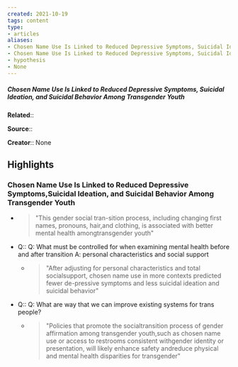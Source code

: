 ```yaml
---
created: 2021-10-19
tags: content
type: 
- articles
aliases:
- Chosen Name Use Is Linked to Reduced Depressive Symptoms, Suicidal Ideation, and Suicidal Behavior Among Transgender Youth
- Chosen Name Use Is Linked to Reduced Depressive Symptoms, Suicidal Ideation, and Suicidal Behavior Among Transgender Youth
- hypothesis
- None
---
```

##### Chosen Name Use Is Linked to Reduced Depressive Symptoms, Suicidal Ideation, and Suicidal Behavior Among Transgender Youth

**Related**:: 

**Source**:: 

**Creator**:: None

## Highlights
### Chosen Name Use Is Linked to Reduced Depressive Symptoms,Suicidal Ideation, and Suicidal Behavior Among Transgender Youth
- > "This gender social tran-sition process, including changing first names, pronouns, hair,and clothing, is associated with better mental health amongtransgender youth" 

- Q:: Q: What must be controlled for when examining mental health before and after transition
  A: personal characteristics and social support
    - > "After adjusting for personal characteristics and total socialsupport, chosen name use in more contexts predicted fewer de-pressive symptoms and less suicidal ideation and suicidal behavior" 

- Q:: Q: What are way that we can improve existing systems for trans people?
    - > "Policies that promote the socialtransition process of gender affirmation among transgender youth,such as chosen name use or access to restrooms consistent withgender identity or presentation, will likely enhance safety andreduce physical and mental health disparities for transgender" 

